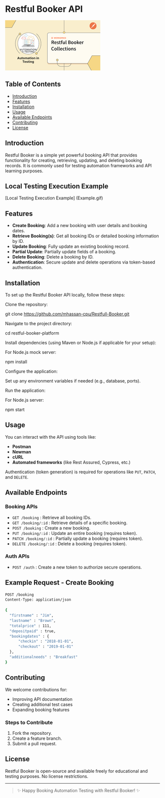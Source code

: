 # Restful Booker API

![Restful Booker](Download.png)

## Table of Contents
- [Introduction](#introduction)
- [Features](#features)
- [Installation](#installation)
- [Usage](#usage)
- [Available Endpoints](#available-endpoints)
- [Contributing](#contributing)
- [License](#license)

## Introduction

Restful Booker is a simple yet powerful booking API that provides functionality for creating, retrieving, updating, and deleting booking records. It is commonly used for testing automation frameworks and API learning purposes.


## Local Testing Execution Example 

[Local Testing Execution Example] (Example.gif)

## Features

- **Create Booking**: Add a new booking with user details and booking dates.
- **Retrieve Booking(s)**: Get all booking IDs or detailed booking information by ID.
- **Update Booking**: Fully update an existing booking record.
- **Partial Update**: Partially update fields of a booking.
- **Delete Booking**: Delete a booking by ID.
- **Authentication**: Secure update and delete operations via token-based authentication.

## Installation

To set up the Restful Booker API locally, follow these steps:

Clone the repository:

git clone https://github.com/mhassan-cpu/Restfull-Booker.git

Navigate to the project directory:

cd restful-booker-platform

Install dependencies (using Maven or Node.js if applicable for your setup):

For Node.js mock server:

npm install

Configure the application:

Set up any environment variables if needed (e.g., database, ports).

Run the application:

For Node.js server:

npm start


## Usage

You can interact with the API using tools like:
- **Postman**
- **Newman**
- **cURL**
- **Automated frameworks** (like Rest Assured, Cypress, etc.)

Authentication (token generation) is required for operations like `PUT`, `PATCH`, and `DELETE`.

## Available Endpoints

### Booking APIs

- `GET /booking` : Retrieve all booking IDs.
- `GET /booking/:id` : Retrieve details of a specific booking.
- `POST /booking` : Create a new booking.
- `PUT /booking/:id` : Update an entire booking (requires token).
- `PATCH /booking/:id` : Partially update a booking (requires token).
- `DELETE /booking/:id` : Delete a booking (requires token).

### Auth APIs

- `POST /auth` : Create a new token to authorize secure operations.

## Example Request - Create Booking

```bash
POST /booking
Content-Type: application/json

{
  "firstname" : "Jim",
  "lastname" : "Brown",
  "totalprice" : 111,
  "depositpaid" : true,
  "bookingdates" : {
      "checkin" : "2018-01-01",
      "checkout" : "2019-01-01"
  },
  "additionalneeds" : "Breakfast"
}
```

## Contributing

We welcome contributions for:
- Improving API documentation
- Creating additional test cases
- Expanding booking features

### Steps to Contribute
1. Fork the repository.
2. Create a feature branch.
3. Submit a pull request.

## License

Restful Booker is open-source and available freely for educational and testing purposes. No license restrictions.

---

> ✨ Happy Booking Automation Testing with Restful Booker! ✨

